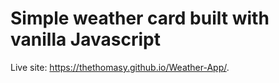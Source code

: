 # Simple weather card built with vanilla Javascript

Live site: https://thethomasy.github.io/Weather-App/.
